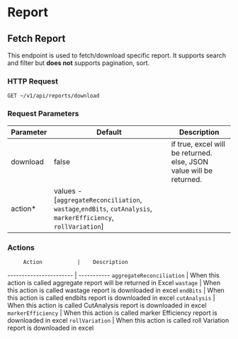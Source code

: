 # Report

## Fetch Report

This endpoint is used to fetch/download specific report. It supports search and filter but **does not** supports pagination, sort.


### HTTP Request

`GET ~/v1/api/reports/download`

### Request Parameters

Parameter | Default | Description
--------- | ------     |--------
download |  false  | if true, excel will be returned. else, JSON value will be returned.
| action*   | values - [`aggregateReconciliation`, `wastage`,`endBits`, `cutAnalysis`, `markerEfficiency`, `rollVariation`]

### Actions

         Action           |    Description
-----------------------   | -----------
`aggregateReconciliation` | When this action is called aggregate report will be returned in Excel
`wastage`                 | When this action is called wastage report is downloaded in excel
`endBits`                 | When this action is called endbits report is downloaded in excel
`cutAnalysis`             | When this action is called CutAnalysis report is downloaded in excel
`markerEfficiency`        | When this action is called marker Efficiency report is downloaded in excel
`rollVariation`           | When this action is called roll Variation report is downloaded in excel



